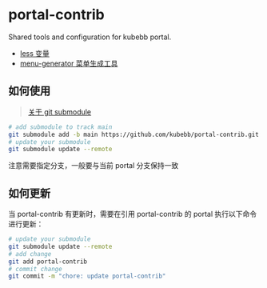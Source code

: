 # portal-contrib
Shared tools and configuration for kubebb portal.

- [less 变量](less/README.md)
- [menu-generator 菜单生成工具](menu-generator/README.md)

## 如何使用

> [关于 git submodule](https://git-scm.com/book/zh/v2/Git-%E5%B7%A5%E5%85%B7-%E5%AD%90%E6%A8%A1%E5%9D%97)

```bash
# add submodule to track main
git submodule add -b main https://github.com/kubebb/portal-contrib.git
# update your submodule
git submodule update --remote
```
注意需要指定分支，一般要与当前 portal 分支保持一致

## 如何更新

当 portal-contrib 有更新时，需要在引用 portal-contrib 的 portal 执行以下命令进行更新：
```bash
# update your submodule
git submodule update --remote
# add change
git add portal-contrib
# commit change
git commit -m "chore: update portal-contrib"
```
